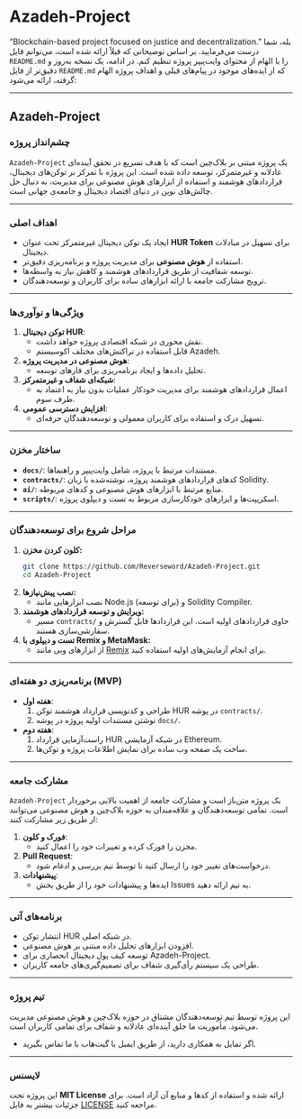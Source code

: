 # Azadeh-Project
“Blockchain-based project focused on justice and decentralization.”
بله، شما درست می‌فرمایید. بر اساس توضیحاتی که قبلاً ارائه شده است، می‌توانم فایل `README.md` را با الهام از محتوای وایت‌پیپر پروژه تنظیم کنم. در ادامه، یک نسخه به‌روز و دقیق‌تر از فایل `README.md` که از ایده‌های موجود در پیام‌های قبلی و اهداف پروژه الهام گرفته، ارائه می‌شود:

---

## **Azadeh-Project**

### **چشم‌انداز پروژه**
`Azadeh-Project` یک پروژه مبتنی بر بلاک‌چین است که با هدف تسریع در تحقق آینده‌ای عادلانه و غیرمتمرکز، توسعه داده شده است. این پروژه با تمرکز بر توکن‌های دیجیتال، قراردادهای هوشمند و استفاده از ابزارهای هوش مصنوعی برای مدیریت، به دنبال حل چالش‌های نوین در دنیای اقتصاد دیجیتال و جامعه‌ی جهانی است.

---

### **اهداف اصلی**
- ایجاد یک توکن دیجیتال غیرمتمرکز تحت عنوان **HUR Token** برای تسهیل در مبادلات دیجیتال.
- استفاده از **هوش مصنوعی** برای مدیریت پروژه و برنامه‌ریزی دقیق‌تر.
- توسعه شفافیت از طریق قراردادهای هوشمند و کاهش نیاز به واسطه‌ها.
- ترویج مشارکت جامعه با ارائه ابزارهای ساده برای کاربران و توسعه‌دهندگان.

---

### **ویژگی‌ها و نوآوری‌ها**
1. **توکن دیجیتال HUR**:
   - نقش محوری در شبکه اقتصادی پروژه خواهد داشت.
   - قابل استفاده در تراکنش‌های مختلف اکوسیستم Azadeh.
2. **هوش مصنوعی در مدیریت پروژه**:
   - تحلیل داده‌ها و ایجاد برنامه‌ریزی برای فازهای توسعه.
3. **شبکه‌ای شفاف و غیرمتمرکز**:
   - اعمال قراردادهای هوشمند برای مدیریت خودکار عملیات بدون نیاز به اعتماد به طرف سوم.
4. **افزایش دسترسی عمومی**:
   - تسهیل درک و استفاده برای کاربران معمولی و توسعه‌دهندگان حرفه‌ای.

---

### **ساختار مخزن**
- **`docs/`**: مستندات مرتبط با پروژه، شامل وایت‌پیپر و راهنماها.
- **`contracts/`**: کدهای قراردادهای هوشمند پروژه، نوشته‌شده با زبان Solidity.
- **`ai/`**: منابع مرتبط با ابزارهای هوش مصنوعی و کدهای مربوطه.
- **`scripts/`**: اسکریپت‌ها و ابزارهای خودکارسازی مربوط به تست و دیپلوی پروژه.

---

### **مراحل شروع برای توسعه‌دهندگان**
1. **کلون کردن مخزن:**
   ```bash
   git clone https://github.com/Reverseword/Azadeh-Project.git
   cd Azadeh-Project
   ```
2. **نصب پیش‌نیازها:**
   - نصب ابزارهایی مانند Node.js (برای توسعه) و Solidity Compiler.
3. **ویرایش و توسعه قراردادهای هوشمند:**
   - مسیر `contracts/` حاوی قراردادهای اولیه است. این قراردادها قابل گسترش و سفارشی‌سازی هستند.
4. **تست و دیپلوی با Remix و MetaMask:**
   - از ابزارهای وبی مانند [Remix](https://remix.ethereum.org) برای انجام آزمایش‌های اولیه استفاده کنید.

---

### **برنامه‌ریزی دو هفته‌ای (MVP)**
- **هفته اول**:
  1. طراحی و کدنویسی قرارداد هوشمند توکن HUR در پوشه `contracts/`.
  2. نوشتن مستندات اولیه پروژه در پوشه `docs/`.
- **هفته دوم**:
  1. راست‌آزمایی قرارداد HUR در شبکه آزمایشی Ethereum.
  2. ساخت یک صفحه وب ساده برای نمایش اطلاعات پروژه و توکن‌ها.

---

### **مشارکت جامعه**
`Azadeh-Project` یک پروژه متن‌باز است و مشارکت جامعه از اهمیت بالایی برخوردار است. تمامی توسعه‌دهندگان و علاقه‌مندان به حوزه بلاک‌چین و هوش مصنوعی می‌توانند از طریق زیر مشارکت کنند:
1. **فورک و کلون**: 
   - مخزن را فورک کرده و تغییرات خود را اعمال کنید.
2. **Pull Request**:
   - درخواست‌های تغییر خود را ارسال کنید تا توسط تیم بررسی و ادغام شود.
3. **پیشنهادات**:
   - ایده‌ها و پیشنهادات خود را از طریق بخش Issues به تیم ارائه دهید.

---

### **برنامه‌های آتی**
- انتشار توکن HUR در شبکه اصلی.
- افزودن ابزارهای تحلیل داده مبتنی بر هوش مصنوعی.
- توسعه کیف پول دیجیتال انحصاری برای Azadeh-Project.
- طراحی یک سیستم رأی‌گیری شفاف برای تصمیم‌گیری‌های جامعه کاربران.

---

### **تیم پروژه**
این پروژه توسط تیم توسعه‌دهندگان مشتاق در حوزه بلاک‌چین و هوش مصنوعی مدیریت می‌شود. مأموریت ما خلق آینده‌ای عادلانه و شفاف برای تمامی کاربران است.  
- اگر تمایل به همکاری دارید، از طریق ایمیل یا گیت‌هاب با ما تماس بگیرید.

---

### **لایسنس**
این پروژه تحت **MIT License** ارائه شده و استفاده از کدها و منابع آن آزاد است. برای جزئیات بیشتر به فایل [LICENSE](./LICENSE) مراجعه کنید.

